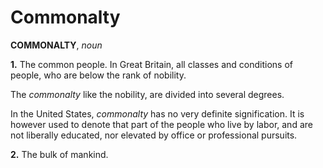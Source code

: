 # Commonalty

**COMMONALTY**, _noun_

**1.** The common people. In Great Britain, all classes and conditions of people, who are below the rank of nobility.

The _commonalty_ like the nobility, are divided into several degrees.

In the United States, _commonalty_ has no very definite signification. It is however used to denote that part of the people who live by labor, and are not liberally educated, nor elevated by office or professional pursuits.

**2.** The bulk of mankind.